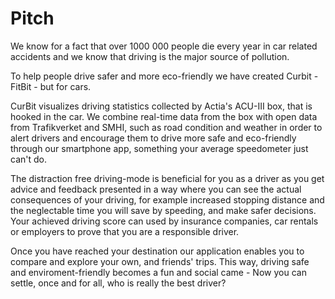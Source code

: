 # Pitch

We know for a fact that over 1000 000 people die every year in car related accidents and
we know that driving is the major source of pollution.

To help people drive safer and more eco-friendly we have created Curbit - FitBit - but for cars.

CurBit visualizes driving statistics collected by Actia's ACU-III box, that is hooked in the car. 
We combine real-time data from the box with open data from Trafikverket and SMHI, 
such as road condition and weather 
in order to alert drivers and encourage them to drive more safe and eco-friendly
through our smartphone app, 
something your average speedometer just can't do.  

The distraction free driving-mode is beneficial for you as a driver as you
get advice and feedback presented in a way where you can see the actual 
consequences of your driving, for example increased stopping distance and the 
neglectable time you will save by speeding, and make safer decisions.
Your achieved driving score can used by insurance companies, car rentals or employers 
to prove that you are a responsible driver.

Once you have reached your destination our application enables you to compare and
explore your own, and friends' trips. 
This way, driving safe and enviroment-friendly 
becomes a fun and social came - Now you can settle, once and for all,
who is really the best driver?

